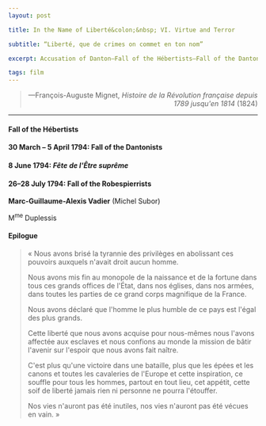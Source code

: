 ```yaml
---
layout: post

title: In the Name of Liberté&colon;&nbsp; VI. Virtue and Terror

subtitle: “Liberté, que de crimes on commet en ton nom” 

excerpt: Accusation of Danton—Fall of the Hébertists—Fall of the Dantonists—<em>Fête de l'Être suprême</em>—Coup d'état of 9 Thermidor  <br />

tags: film
---
```



> <p align="right">—François-Auguste Mignet, <em>Histoire de la Révolution française depuis 1789 jusqu'en 1814</em> (1824)

----


#### Fall of the Hébertists

#### 30 March – 5 April 1794: Fall of the Dantonists

#### 8 June 1794: _Fête de l'Être suprême_

#### 26–28 July 1794: Fall of the Robespierrists 

**Marc-Guillaume-Alexis Vadier** (Michel Subor)

M<sup>me</sup> Duplessis

#### Epilogue

>« Nous avons brisé la tyrannie des privilèges en abolissant ces pouvoirs auxquels n'avait droit aucun homme. 
>
> Nous avons mis fin au monopole de la naissance et de la fortune dans tous ces grands offices de l'État, dans nos églises, dans nos armées, dans toutes les parties de ce grand corps magnifique de la France.
>
> Nous avons déclaré que l'homme le plus humble de ce pays est l'égal des plus grands. 
>
> Cette liberté que nous avons acquise pour nous-mêmes nous l'avons affectée aux esclaves et nous confions au monde la mission de bâtir l'avenir sur l'espoir que nous avons fait naître.
>
> C'est plus qu'une victoire dans une bataille, plus que les épées et les canons et toutes les cavaleries de l'Europe et cette inspiration, ce souffle pour tous les hommes, partout en tout lieu, cet appétit, cette soif de liberté jamais rien ni personne ne pourra l'étouffer. 
>
> Nos vies n'auront pas été inutiles, nos vies n'auront pas été vécues en vain. »


<br/>

